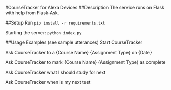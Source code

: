 #CourseTracker for Alexa Devices
##Description
The service runs on Flask with help from Flask-Ask.

##Setup
Run 
`pip install -r requirements.txt`

Starting the server: `python index.py`

##Usage Examples (see sample utterances)
Start CourseTracker

Ask CourseTracker to a {Course Name} {Assignment Type} on {Date}

Ask CourseTracker to mark {Course Name} {Assignment Type} as complete

Ask CourseTracker what I should study for next

Ask CourseTracker when is my next test